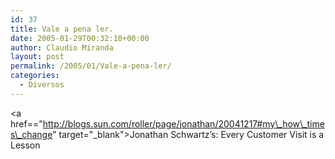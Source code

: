 ```yaml
---
id: 37
title: Vale a pena ler.
date: 2005-01-29T00:32:10+00:00
author: Claudio Miranda
layout: post
permalink: /2005/01/Vale-a-pena-ler/
categories:
  - Diversos
---
```

<a href=="http://blogs.sun.com/roller/page/jonathan/20041217#my\_how\_times\_change" target="\_blank">Jonathan Schwartz&#8217;s: Every Customer Visit is a Lesson</a>